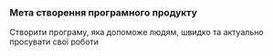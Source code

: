 ### Мета створення програмного продукту
Створити програму, яка допоможе людям, швидко та актуально просувати свої роботи
